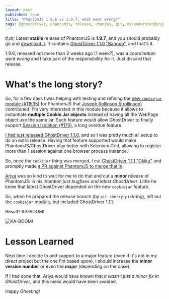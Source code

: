 ```yaml
---
layout: post
published: true
title: "PhantomJS 1.9.6 vs 1.9.7: what went wrong?"
tags: [ghostdriver, phantomjs, release, changes, git, misunderstanding]
---
```


_tl;dr;_ Latest **stable** release of PhantomJS is **1.9.7**, and you
should probably go and [download it](http://phantomjs.org/download.html).
It contains [GhostDriver 1.1.0 "Banquo"](https://github.com/detro/ghostdriver/releases/tag/1.1.0),
and that's it.

1.9.6, released not more than 2 weeks ago (1 week?), was a _coordination went wrong_
and I take part of the responsibility for it. Just discard that release.

# What's the long story?
So, for a few days I was helping with testing and refining the
[new `cookiejar` module (#11535)](https://github.com/ariya/phantomjs/pull/11535)
for PhantomJS that [Joseph Rollinson (jtrollinson)](https://github.com/jtrollinson)
contributed.
I'm very interested in this module because it allows to instantiate **multiple
Cookie Jar objects** instead of having all the WebPage object use the same jar.
Such feature would allow GhostDriver to finally support
[Session Isolation (#170)](https://github.com/detro/ghostdriver/issues/170), a long
overdue feature.

[I had just released GhostDriver 1.1.0](https://ivandemarino.me/2014/01/ghostdriver-1-1-0-codename-banquo/),
and so I was pretty much all setup to do an extra release.
Having that feature supported would make PhantomJS/GhostDriver play better with
Selenium Grid, allowing to register more than 1 session against one browser
process instance.

So, once the `cookijar` thing was merged, I cut
[GhostDriver 1.1.1 "Okiku"](https://github.com/detro/ghostdriver/releases/tag/1.1.1)
and promptly made
[a PR against PhantomJS to merge that in](https://github.com/ariya/phantomjs/pull/11893).

[Ariya](github.com/ariya) was so kind to wait for me to do that and cut a **minor** release of
PhantomJS: in his intention _just bugfixes and latest GhostDriver_.
Little he knew that latest GhostDriver depended on the new `cookiejar` feature.

So, when he prepared the release branch (by `git cherry-pick`-ing), left out
the `cookiejar` module, but included GhostDriver 1.1.1.

Result? KA-BOOM!

<div class="img">
    <img src="http://strangesounds.org/wp-content/uploads/2013/06/KA-BOOM-1.jpg"
        alt="KA-BOOM!" />
</div>

# Lesson Learned
Next time I decide to add support to a major feature (even if it's not in my
direct project but the one I'm based upon), I should increase the
**minor version number** or even the **major** (depending on the case).

If I had done that, Ariya would have known that
_it wasn't just a minor fix in GhostDriver_,
and this mess would have been avoided.

Happy _Ghosting_!
